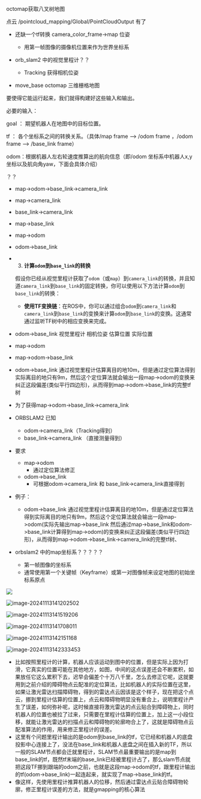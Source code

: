 octomap获取八叉树地图

点云 /pointcloud_mapping/Global/PointCloudOutput 有了

- 还缺一个tf转换  camera_color_frame->map 位姿
  - 用第一帧图像的摄像机位置来作为世界坐标系

- orb_slam2 中的视觉里程计？？
  - Tracking 获得相机位姿

- move_base octomap 三维栅格地图

要使得它能运行起来，我们就得构建好这些输入和输出。

必要的输入：

goal ： 期望机器人在地图中的目标位置。

tf ： 各个坐标系之间的转换关系。（具体/map frame --> /odom frame ，/odom frame --> /base_link frame）      

odom：根据机器人左右轮速度推算出的航向信息（即/odom 坐标系中机器人x,y坐标以及航向角yaw，下面会具体介绍）



？？

- map->odom->base_link->camera_link



- map->camera_link

- base_link->camera_link

- map->base_link

- map->odom

- odom->base_link

- 3. **计算`odom`到`base_link`的转换**

  假设你已经从视觉里程计获取了`odom`（或`map`）到`camera_link`的转换，并且知道`camera_link`到`base_link`的固定转换，你可以使用以下方法计算`odom`到`base_link`的转换：

  - **使用TF变换链**：在ROS中，你可以通过组合`odom`到`camera_link`和`camera_link`到`base_link`的变换来计算`odom`到`base_link`的变换。这通常通过监听TF树中的相应变换来完成。








- odom->base_link 视觉里程计 相机位姿 估算位置 实际位置
- map->odom
- map->odom->base_link
- odom->base_link 通过视觉里程计估算离目的地10m，但是通过定位算法得到实际离目的地只有9m，然后这个定位算法就会输出一段map->odom的变换来纠正这段偏差(类似平行四边形)，从而得到map->odom->base_link的完整tf树
- 为了获得map->odom->base_link->camera_link
- ORBSLAM2 已知
  - odom->camera_link（Tracking得到）
  - base_link->camera_link （直接测量得到）
- 要求
  - map->odom
    - 通过定位算法修正
  - odom->base_link
    - 可根据odom->camera_link 和 base_link->camera_link直接得到
- 例子：
  - odom->base_link 通过视觉里程计估算离目的地10m，但是通过定位算法得到实际离目的地只有9m，然后这个定位算法就会输出一段map->odom(实际先输出map->base_link 然后通过map->base_link和odom->base_link计算得到map->odom)的变换来纠正这段偏差(类似平行四边形)，从而得到map->odom->base_link->camera_link的完整tf树、
- orbslam2 中的map坐标系？？？？？

  - 第一帧图像的坐标系
  - 通常使用第一个关键帧（Keyframe）或第一对图像帧来设定地图的初始坐标系原点




![](/home/lyb/github/Typora_notes/image-20241113141027710.png)

![image-20241113141202502](/home/lyb/.config/Typora/typora-user-images/image-20241113141202502.png)

![image-20241113141519206](/home/lyb/github/Typora_notes/image-20241113141519206.png)

![image-20241113141708011](/home/lyb/github/Typora_notes/image-20241113141708011.png)

![image-20241113142151168](/home/lyb/github/Typora_notes/image-20241113142151168.png)

![image-20241113142333453](/home/lyb/github/Typora_notes/image-20241113142333453.png)

- 比如按照里程计的计算，机器人应该运动到图中的位置，但是实际上因为打滑，它真实的位置可能在其他地方，如图，中间的这点误差还会不断累积，如果放任它这么累积下去，迟早会偏差个十万八千里，怎么去修正它呢，这就要用到之前介绍的障碍物点云配准的定位算法，比如机器人的实际位置在这里，如果让激光雷达扫描障碍物，得到的雷达点云因该是这个样子，现在把这个点云，挪到里程计估算的位置上，点云和障碍物明显没有重合上，说明里程计产生了误差，如何弥补呢，这时候直接将激光雷达的点云贴合到障碍物上，同时机器人的位置也被拉了过来，只需要在里程计估算的位置上，加上这一小段位移，就能让激光雷达的扫描点云和障碍物的轮廓吻合上了，这就是障碍物点云配准算法的作用，用来修正里程计的误差。
- 这里有个问题里程计输出的是odom到base_link的tf，它已经和机器人的底盘投影中心连接上了，没法在base_link和机器人底盘之间在插入新的TF，所以一般的SLAM节点都会迁就里程计，SLAM节点最重要输出的是map到base_link的tf，既然tf末端的base_link已经被里程计占了，那么slam节点就把这段TF挪到跟端的odom之前，也就是这段map->odom的tf，跟里程计输出的tf(odom->base_link)一起连起来，就实现了map->base_link的tf。
- 像这样，先使用里程计推算机器人的位移，然后通过雷达点云贴合障碍物轮廓，修正里程计误差的方法，就是gmapping的核心算法
